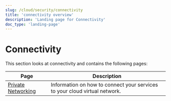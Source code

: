 ```yaml
---
slug: /cloud/security/connectivity
title: 'connectivity overview'
description: 'Landing page for Connectivity'
doc_type: 'landing-page'
---
```


# Connectivity

This section looks at connectivity and contains the following pages:

| Page                                                                 | Description                                                                                                                   |
|----------------------------------------------------------------------|-------------------------------------------------------------------------------------------------------------------------------|
| [Private Networking](/cloud/security/private-link-overview)  | Information on how to connect your services to your cloud virtual network.                                                    |
